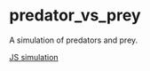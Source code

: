 # predator_vs_prey

A simulation of predators and prey.

<a href="https://htmlpreview.github.io/?https://github.com/hgbrian/predator_vs_prey/blob/main/predator_vs_prey.html">JS simulation</a>

